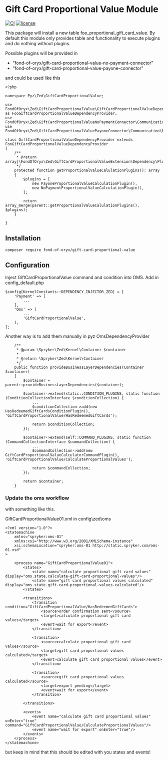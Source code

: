# Gift Card Proportional Value Module
[![CI](https://github.com/fond-of-oryx/gift-card-proportional-value/actions/workflows/main.yml/badge.svg)](https://github.com/fond-of-oryx/gift-card-proportional-value/actions/workflows/main.yml)
[![license](https://img.shields.io/github/license/fond-of-oryx/gift-card-proportional-value.svg)](https://packagist.org/packages/fond-of-oryx/gift-card-proportional-value)

This package will install a new table foo_proportional_gift_card_value. By default this module only provides table and functionality to execute plugins and do nothing without plugins.

Possible plugins will be provided in
- "fond-of-oryx/gift-card-proportional-value-no-payment-connector"
- "fond-of-oryx/gift-card-proportional-value-payone-connector"

and could be used like this

```
<?php

namespace Pyz\Zed\GiftCardProportionalValue;

use FondOfOryx\Zed\GiftCardProportionalValue\GiftCardProportionalValueDependencyProvider as FooGiftCardProportionalValueDependencyProvider;
use FondOfOryx\Zed\GiftCardProportionalValueNoPaymentConnector\Communication\Plugin\GiftCardProportionalValue\NoPaymentProportionalValueCalculationPlugin;
use FondOfOryx\Zed\GiftCardProportionalValuePayoneConnector\Communication\Plugin\GiftCardProportionalValue\PayoneProportionalValueCalculationPlugin;

class GiftCardProportionalValueDependencyProvider extends FooGiftCardProportionalValueDependencyProvider
{
    /**
     * @return array|\FondOfOryx\Zed\GiftCardProportionalValueExtension\Dependency\Plugin\ProportionalValueCalculationPluginInterface[]
     */
    protected function getProportionalValueCalulationPlugins(): array
    {
        $plugins = [
            new PayoneProportionalValueCalculationPlugin(),
            new NoPaymentProportionalValueCalculationPlugin(),
        ];

        return array_merge(parent::getProportionalValueCalulationPlugins(), $plugins);
    }

}
```

## Installation

```
composer require fond-of-oryx/gift-card-proportional-value
```

## Configuration

Inject GiftCardProportionalValue command and condition into OMS. Add in config_default.php

```
$config[KernelConstants::DEPENDENCY_INJECTOR_ZED] = [
    'Payment' => [
        ...
    ],
    'Oms' => [
        ...
        'GiftCardProportionalValue',
    ],
];
```

Another way is to add them manually in pyz OmsDependencyProvider

```
    /**
     * @param \Spryker\Zed\Kernel\Container $container
     *
     * @return \Spryker\Zed\Kernel\Container
     */
    public function provideBusinessLayerDependencies(Container $container)
    {
        $container = parent::provideBusinessLayerDependencies($container);

        $container->extend(static::CONDITION_PLUGINS, static function (ConditionCollectionInterface $conditionCollection) {
            ...
            $conditionCollection->add(new HasRedeemedGiftCardsConditionPlugin(), 'GiftCardProportionalValue/HasRedeemedGiftCards');

            return $conditionCollection;
        });

        $container->extend(self::COMMAND_PLUGINS, static function (CommandCollectionInterface $commandCollection) {
            ...
            $commandCollection->add(new GiftCardProportionalValueCalculatorCommandPlugin(), 'GiftCardProportionalValue/CalculateProportionalValues');

            return $commandCollection;
        });

        return $container;
    }
```

### Update the oms workflow

with something like this.

GiftCardProportionalValue01.xml in config\zed\oms
```
<?xml version="1.0"?>
<statemachine
    xmlns="spryker:oms-01"
    xmlns:xsi="http://www.w3.org/2001/XMLSchema-instance"
    xsi:schemaLocation="spryker:oms-01 http://static.spryker.com/oms-01.xsd"
>

    <process name="GiftCardProportionalValue01">
        <states>
            <state name="calculate proportional gift card values" display="oms.state.calculate-gift-card-proportional-values"/>
            <state name="gift card proportional values calculated" display="oms.state.gift-card-proportional-values-calculated"/>
        </states>

        <transitions>
            <transition condition="GiftCardProportionalValue/HasRedeemedGiftCards">
                <source>order confirmation sent</source>
                <target>calculate proportional gift card values</target>
                <event>wait for export</event>
            </transition>

            <transition>
                <source>calculate proportional gift card values</source>
                <target>gift card proportional values calculated</target>
                <event>calculate gift card proportional values</event>
            </transition>

            <transition>
                <source>gift card proportional values calculated</source>
                <target>export pending</target>
                <event>wait for export</event>
            </transition>

        </transitions>

        <events>
            <event name="calculate gift card proportional values" onEnter="true" command="GiftCardProportionalValue/CalculateProportionalValues"/>
            <event name="wait for export" onEnter="true"/>
        </events>
    </process>
</statemachine>

```

but keep in mind that this should be edited with you states and events!

